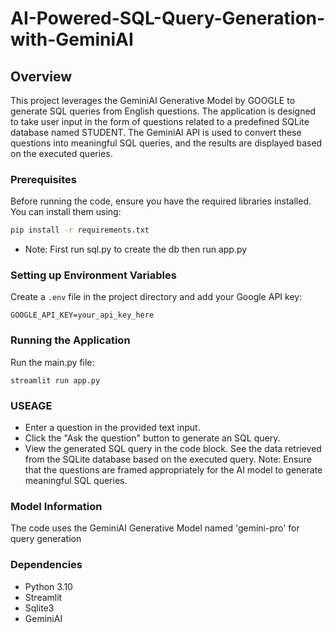 # AI-Powered-SQL-Query-Generation-with-GeminiAI

## Overview

This project leverages the GeminiAI Generative Model by GOOGLE to generate SQL queries from English questions. The application is designed to take user input in the form of questions related to a predefined SQLite database named STUDENT. The GeminiAI API is used to convert these questions into meaningful SQL queries, and the results are displayed based on the executed queries.

### Prerequisites

Before running the code, ensure you have the required libraries installed. You can install them using:

```bash
pip install -r requirements.txt
```

- Note: First run sql.py to create the db then run app.py

### Setting up Environment Variables

Create a `.env` file in the project directory and add your Google API key:

```dotenv
GOOGLE_API_KEY=your_api_key_here
```

### Running the Application
Run the main.py file:
```run
streamlit run app.py
```

### USEAGE
- Enter a question in the provided text input.
- Click the "Ask the question" button to generate an SQL query.
- View the generated SQL query in the code block.
See the data retrieved from the SQLite database based on the executed query.
Note: Ensure that the questions are framed appropriately for the AI model to generate meaningful SQL queries.


### Model Information
The code uses the GeminiAI Generative Model named 'gemini-pro' for query generation

### Dependencies
- Python 3.10
- Streamlit
- Sqlite3
- GeminiAI

